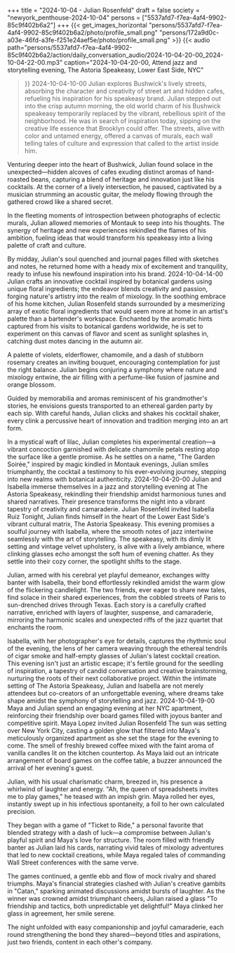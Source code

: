 +++
title = "2024-10-04 - Julian Rosenfeld"
draft = false
society = "newyork_penthouse-2024-10-04"
persons = ["5537afd7-f7ea-4af4-9902-85c9f402b6a2"]
+++
{{< get_images_horizontal "persons/5537afd7-f7ea-4af4-9902-85c9f402b6a2/photo/profile_small.png" "persons/172a9d0c-a03e-46fd-a3fe-f251e24aef5e/photo/profile_small.png" >}}
{{< audio
    path="persons/5537afd7-f7ea-4af4-9902-85c9f402b6a2/action/daily_conversation_audio/2024-10-04-20-00_2024-10-04-22-00.mp3" 
    caption="2024-10-04-20-00, Attend jazz and storytelling evening, The Astoria Speakeasy, Lower East Side, NYC"
>}}
2024-10-04-10-00
Julian explores Bushwick's lively streets, absorbing the character and creativity of street art and hidden cafes, refueling his inspiration for his speakeasy brand.
Julian stepped out into the crisp autumn morning, the old world charm of his Bushwick speakeasy temporarily replaced by the vibrant, rebellious spirit of the neighborhood. He was in search of inspiration today, sipping on the creative life essence that Brooklyn could offer. The streets, alive with color and untamed energy, offered a canvas of murals, each wall telling tales of culture and expression that called to the artist inside him.

Venturing deeper into the heart of Bushwick, Julian found solace in the unexpected—hidden alcoves of cafes exuding distinct aromas of hand-roasted beans, capturing a blend of heritage and innovation just like his cocktails. At the corner of a lively intersection, he paused, captivated by a musician strumming an acoustic guitar, the melody flowing through the gathered crowd like a shared secret.

In the fleeting moments of introspection between photographs of eclectic murals, Julian allowed memories of Montauk to seep into his thoughts. The synergy of heritage and new experiences rekindled the flames of his ambition, fueling ideas that would transform his speakeasy into a living palette of craft and culture.

By midday, Julian's soul quenched and journal pages filled with sketches and notes, he returned home with a heady mix of excitement and tranquility, ready to infuse his newfound inspiration into his brand.
2024-10-04-14-00
Julian crafts an innovative cocktail inspired by botanical gardens using unique floral ingredients; the endeavor blends creativity and passion, forging nature's artistry into the realm of mixology.
In the soothing embrace of his home kitchen, Julian Rosenfeld stands surrounded by a mesmerizing array of exotic floral ingredients that would seem more at home in an artist's palette than a bartender's workspace. Enchanted by the aromatic hints captured from his visits to botanical gardens worldwide, he is set to experiment on this canvas of flavor and scent as sunlight splashes in, catching dust motes dancing in the autumn air.

A palette of violets, elderflower, chamomile, and a dash of stubborn rosemary creates an inviting bouquet, encouraging contemplation for just the right balance. Julian begins conjuring a symphony where nature and mixology entwine, the air filling with a perfume-like fusion of jasmine and orange blossom.

Guided by memorabilia and aromas reminiscent of his grandmother's stories, he envisions guests transported to an ethereal garden party by each sip. With careful hands, Julian clicks and shakes his cocktail shaker, every clink a percussive heart of innovation and tradition merging into an art form.

In a mystical waft of lilac, Julian completes his experimental creation—a vibrant concoction garnished with delicate chamomile petals resting atop the surface like a gentle promise. As he settles on a name, "The Garden Soirée," inspired by magic kindled in Montauk evenings, Julian smiles triumphantly, the cocktail a testimony to his ever-evolving journey, stepping into new realms with botanical authenticity.
2024-10-04-20-00
Julian and Isabella immerse themselves in a jazz and storytelling evening at The Astoria Speakeasy, rekindling their friendship amidst harmonious tunes and shared narratives. Their presence transforms the night into a vibrant tapestry of creativity and camaraderie.
Julian Rosenfeld invited Isabella Ruiz
Tonight, Julian finds himself in the heart of the Lower East Side's vibrant cultural matrix, The Astoria Speakeasy. This evening promises a soulful journey with Isabella, where the smooth notes of jazz intertwine seamlessly with the art of storytelling. The speakeasy, with its dimly lit setting and vintage velvet upholstery, is alive with a lively ambiance, where clinking glasses echo amongst the soft hum of evening chatter. As they settle into their cozy corner, the spotlight shifts to the stage.

Julian, armed with his cerebral yet playful demeanor, exchanges witty banter with Isabella, their bond effortlessly rekindled amidst the warm glow of the flickering candlelight. The two friends, ever eager to share new tales, find solace in their shared experiences, from the cobbled streets of Paris to sun-drenched drives through Texas. Each story is a carefully crafted narrative, enriched with layers of laughter, suspense, and camaraderie, mirroring the harmonic scales and unexpected riffs of the jazz quartet that enchants the room.

Isabella, with her photographer's eye for details, captures the rhythmic soul of the evening, the lens of her camera weaving through the ethereal tendrils of cigar smoke and half-empty glasses of Julian's latest cocktail creation. This evening isn't just an artistic escape; it's fertile ground for the seedling of inspiration, a tapestry of candid conversation and creative brainstorming, nurturing the roots of their next collaborative project. Within the intimate setting of The Astoria Speakeasy, Julian and Isabella are not merely attendees but co-creators of an unforgettable evening, where dreams take shape amidst the symphony of storytelling and jazz.
2024-10-04-19-00
Maya and Julian spend an engaging evening at her NYC apartment, reinforcing their friendship over board games filled with joyous banter and competitive spirit.
Maya Lopez invited Julian Rosenfeld
The sun was setting over New York City, casting a golden glow that filtered into Maya's meticulously organized apartment as she set the stage for the evening to come. The smell of freshly brewed coffee mixed with the faint aroma of vanilla candles lit on the kitchen countertop. As Maya laid out an intricate arrangement of board games on the coffee table, a buzzer announced the arrival of her evening's guest.

Julian, with his usual charismatic charm, breezed in, his presence a whirlwind of laughter and energy. "Ah, the queen of spreadsheets invites me to play games," he teased with an impish grin. Maya rolled her eyes, instantly swept up in his infectious spontaneity, a foil to her own calculated precision.

They began with a game of "Ticket to Ride," a personal favorite that blended strategy with a dash of luck—a compromise between Julian's playful spirit and Maya's love for structure. The room filled with friendly banter as Julian laid his cards, narrating vivid tales of mixology adventures that led to new cocktail creations, while Maya regaled tales of commanding Wall Street conferences with the same verve.

The games continued, a gentle ebb and flow of mock rivalry and shared triumphs. Maya's financial strategies clashed with Julian's creative gambits in "Catan," sparking animated discussions amidst bursts of laughter. As the winner was crowned amidst triumphant cheers, Julian raised a glass "To friendship and tactics, both unpredictable yet delightful!" Maya clinked her glass in agreement, her smile serene.

The night unfolded with easy companionship and joyful camaraderie, each round strengthening the bond they shared—beyond titles and aspirations, just two friends, content in each other's company.
